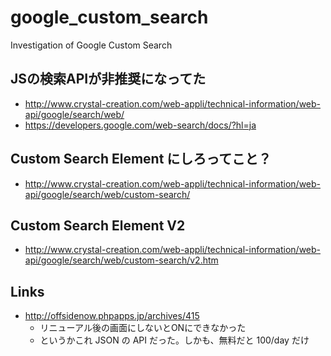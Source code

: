 google_custom_search
====================

Investigation of Google Custom Search


## JSの検索APIが非推奨になってた

- http://www.crystal-creation.com/web-appli/technical-information/web-api/google/search/web/
- https://developers.google.com/web-search/docs/?hl=ja


## Custom Search Element にしろってこと？

- http://www.crystal-creation.com/web-appli/technical-information/web-api/google/search/web/custom-search/


## Custom Search Element V2

- http://www.crystal-creation.com/web-appli/technical-information/web-api/google/search/web/custom-search/v2.htm


## Links

- http://offsidenow.phpapps.jp/archives/415
  - リニューアル後の画面にしないとONにできなかった
  - というかこれ JSON の API だった。しかも、無料だと 100/day だけ 
